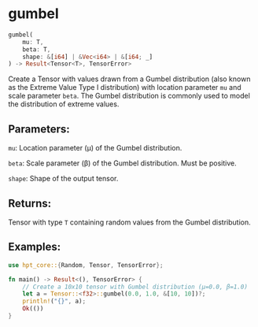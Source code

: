 # gumbel
```rust
gumbel(
    mu: T,
    beta: T,
    shape: &[i64] | &Vec<i64> | &[i64; _]
) -> Result<Tensor<T>, TensorError>
```
Create a Tensor with values drawn from a Gumbel distribution (also known as the Extreme Value Type I distribution) with location parameter `mu` and scale parameter `beta`. The Gumbel distribution is commonly used to model the distribution of extreme values.

## Parameters:
`mu`: Location parameter (μ) of the Gumbel distribution.

`beta`: Scale parameter (β) of the Gumbel distribution. Must be positive.

`shape`: Shape of the output tensor.

## Returns:
Tensor with type `T` containing random values from the Gumbel distribution.

## Examples:
```rust
use hpt_core::{Random, Tensor, TensorError};

fn main() -> Result<(), TensorError> {
    // Create a 10x10 tensor with Gumbel distribution (μ=0.0, β=1.0)
    let a = Tensor::<f32>::gumbel(0.0, 1.0, &[10, 10])?;
    println!("{}", a);
    Ok(())
}
```